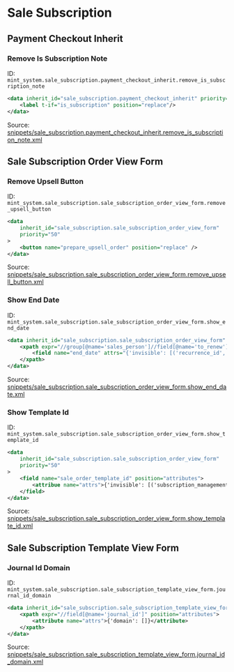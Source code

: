 # Sale Subscription
## Payment Checkout Inherit  
### Remove Is Subscription Note  
ID: `mint_system.sale_subscription.payment_checkout_inherit.remove_is_subscription_note`  
```xml
<data inherit_id="sale_subscription.payment_checkout_inherit" priority="50">
    <label t-if="is_subscription" position="replace"/>
</data>

```
Source: [snippets/sale_subscription.payment_checkout_inherit.remove_is_subscription_note.xml](https://github.com/Mint-System/Odoo-Build/tree/main/snippets/sale_subscription.payment_checkout_inherit.remove_is_subscription_note.xml)

## Sale Subscription Order View Form  
### Remove Upsell Button  
ID: `mint_system.sale_subscription.sale_subscription_order_view_form.remove_upsell_button`  
```xml
<data
    inherit_id="sale_subscription.sale_subscription_order_view_form"
    priority="50"
>
    <button name="prepare_upsell_order" position="replace" />
</data>

```
Source: [snippets/sale_subscription.sale_subscription_order_view_form.remove_upsell_button.xml](https://github.com/Mint-System/Odoo-Build/tree/main/snippets/sale_subscription.sale_subscription_order_view_form.remove_upsell_button.xml)

### Show End Date  
ID: `mint_system.sale_subscription.sale_subscription_order_view_form.show_end_date`  
```xml
<data inherit_id="sale_subscription.sale_subscription_order_view_form" priority="50">
    <xpath expr="//group[@name='sales_person']//field[@name='to_renew']" position="before">
        <field name="end_date" attrs="{'invisible': [('recurrence_id', '=', False)]}"/>
    </xpath>
</data>

```
Source: [snippets/sale_subscription.sale_subscription_order_view_form.show_end_date.xml](https://github.com/Mint-System/Odoo-Build/tree/main/snippets/sale_subscription.sale_subscription_order_view_form.show_end_date.xml)

### Show Template Id  
ID: `mint_system.sale_subscription.sale_subscription_order_view_form.show_template_id`  
```xml
<data
    inherit_id="sale_subscription.sale_subscription_order_view_form"
    priority="50"
>
    <field name="sale_order_template_id" position="attributes">
        <attribue name="attrs">{'invisible': [('subscription_management', '=', 'upsell')]}</attribue>
    </field>
</data>

```
Source: [snippets/sale_subscription.sale_subscription_order_view_form.show_template_id.xml](https://github.com/Mint-System/Odoo-Build/tree/main/snippets/sale_subscription.sale_subscription_order_view_form.show_template_id.xml)

## Sale Subscription Template View Form  
### Journal Id Domain  
ID: `mint_system.sale_subscription.sale_subscription_template_view_form.journal_id_domain`  
```xml
<data inherit_id="sale_subscription.sale_subscription_template_view_form" priority="50">
    <xpath expr="//field[@name='journal_id']" position="attributes">
        <attribute name="attrs">{'domain': []}</attribute>
    </xpath>
</data>

```
Source: [snippets/sale_subscription.sale_subscription_template_view_form.journal_id_domain.xml](https://github.com/Mint-System/Odoo-Build/tree/main/snippets/sale_subscription.sale_subscription_template_view_form.journal_id_domain.xml)

